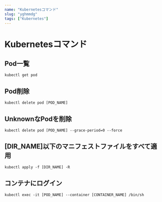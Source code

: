 ```yaml
---
name: "Kubernetesコマンド"
slug: "yghmmdg"
tags: ["Kubernetes"]
---
```


# Kubernetesコマンド

## Pod一覧

```
kubectl get pod
```

## Pod削除

```
kubectl delete pod [POD_NAME]
```

## UnknownなPodを削除

```
kubectl delete pod [POD_NAME] --grace-period=0 --force
```

## [DIR_NAME]以下のマニフェストファイルをすべて適用

```
kubectl apply -f [DIR_NAME] -R
```

## コンテナにログイン

```
kubectl exec -it [POD_NAME] --container [CONTAINER_NAME] /bin/sh
```


